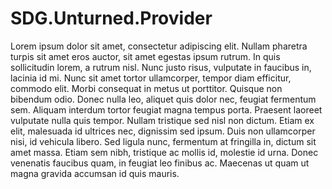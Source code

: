 # SDG.Unturned.Provider

Lorem ipsum dolor sit amet, consectetur adipiscing elit. Nullam pharetra turpis sit amet eros auctor, sit amet egestas ipsum rutrum. In quis sollicitudin lorem, a rutrum nisl. Nunc justo risus, vulputate in faucibus in, lacinia id mi. Nunc sit amet tortor ullamcorper, tempor diam efficitur, commodo elit. Morbi consequat in metus ut porttitor. Quisque non bibendum odio. Donec nulla leo, aliquet quis dolor nec, feugiat fermentum sem. Aliquam interdum tortor feugiat magna tempus porta. Praesent laoreet vulputate nulla quis tempor. Nullam tristique sed nisl non dictum. Etiam ex elit, malesuada id ultrices nec, dignissim sed ipsum. Duis non ullamcorper nisi, id vehicula libero. Sed ligula nunc, fermentum at fringilla in, dictum sit amet massa. Etiam sem nibh, tristique ac mollis id, molestie id urna. Donec venenatis faucibus quam, in feugiat leo finibus ac. Maecenas ut quam ut magna gravida accumsan id quis mauris.